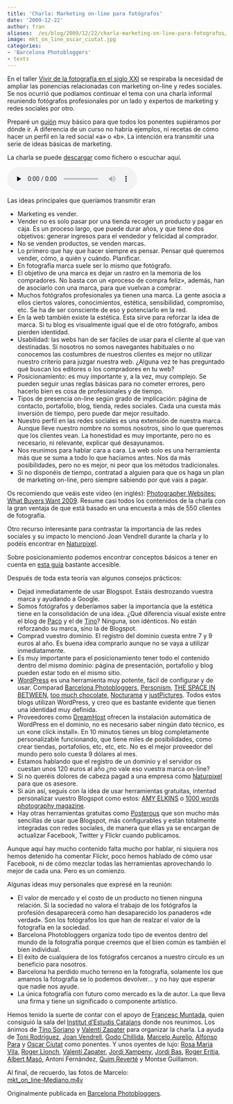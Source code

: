 ```yaml
---
title: 'Charla: Marketing on-line para fotógrafos'
date: '2009-12-22'
author: fran
aliases:  /es/blog/2009/12/22/charla-marketing-on-line-para-fotografos/
image: mkt_on_line_oscar_ciutat.jpg
categories:
- 'Barcelona Photobloggers'
- texts
---
```


En el taller [Vivir de la fotografía en el siglo XXI](http://barcelonaphotobloggers.org/2009/11/02/vivir-de-la-fotografia-en-el-siglo-xxi-tecnica-estilo-personal-y-estrategias-de-marketing/) se respiraba la necesidad de ampliar las ponencias relacionadas con marketing on-line y redes sociales. Se nos ocurrió que podíamos continuar el tema con una charla informal reuniendo fotógrafos profesionales por un lado y expertos de marketing y redes sociales por otro.

Preparé un [guión](Script_Marketing_on_line_para_fotografos.pdf) muy básico para que todos los ponentes supiéramos por dónde ir. A diferencia de un curso no habría ejemplos, ni recetas de cómo hacer un perfil en la red social «a» o «b». La intención era transmitir una serie de ideas básicas de marketing.

La charla se puede [descargar](DS300041.mp3) como fichero o escuchar aquí.

<audio class="player" controls preload="none" src="DS300041.mp3" type="audio/mp3"></audio>

Las ideas principales que queríamos transmitir eran

-   Marketing es vender.
-   Vender no es solo pasar por una tienda recoger un producto y pagar en caja. Es un proceso largo, que puede durar años, y que tiene dos objetivos: generar ingresos para el vendedor y felicidad al comprador.
-   No se venden productos, se venden marcas.
-   Lo primero que hay que hacer siempre es pensar. Pensar qué queremos vender, cómo, a quién y cuándo. Planificar.
-   En fotografía marca suele ser lo mismo que fotógrafo.
-   El objetivo de una marca es dejar un rastro en la memoria de los compradores. No basta con un «proceso de compra feliz», además, han de asociarlo con una marca, para que vuelvan a comprar.
-   Muchos fotógrafos profesionales ya tienen una marca. La gente asocia a ellos ciertos valores, conocimientos, estética, sensibilidad, compromiso, etc. Se ha de ser consciente de eso y potenciarlo en la red.
-   En la web también existe la estética. Esta sirve para reforzar la idea de marca. Si tu blog es visualmente igual que el de otro fotógrafo, ambos pierden identidad.
-   Usabilidad: las webs han de ser fáciles de usar para el cliente al que van destinadas. Si nosotros no somos navegantes habituales o no conocemos las costumbres de nuestros clientes es mejor no utilizar nuestro criterio para juzgar nuestra web. ¿Alguna vez te has preguntado qué buscan los editores o los compradores en tu web?
-   Posicionamiento: es muy importante y, a la vez, muy complejo. Se pueden seguir unas reglas básicas para no cometer errores, pero hacerlo bien es cosa de profesionales y de tiempo.
-   Tipos de presencia on-line según grado de implicación: página de contacto, portafolio, blog, tienda, redes sociales. Cada una cuesta más inversión de tiempo, pero puede dar mejor resultado.
-   Nuestro perfil en las redes sociales es una extensión de nuestra marca. Aunque lleve nuestro nombre no somos nosotros, sino lo que queremos que los clientes vean. La honestidad es muy importante, pero no es necesario, ni relevante, explicar qué desayunamos.
-   Nos reunimos para hablar cara a cara. La web solo es una herramienta más que se suma a todo lo que hacíamos antes. Nos da más posibilidades, pero no es mejor, ni peor que los métodos tradicionales.
-   Si no disponéis de tiempo, contratad a alguien para que os haga un plan de marketing on-line, pero siempre sabiendo por qué vais a pagar.

Os recomiendo que veáis este vídeo (en inglés): [Photographer Websites: What Buyers Want 2009](http://vimeo.com/3824237). Resume casi todos los contenidos de la charla con la gran ventaja de que está basado en una encuesta a más de 550 clientes de fotografía.

Otro recurso interesante para contrastar la importancia de las redes sociales y su impacto lo mencionó Joan Vendrell durante la charla y lo podéis encontrar en [Naturpixel](http://naturpixel.com/2009/12/18/fotografia-y-redes-sociales-resultado-encuesta-2009/).

Sobre posicionamiento podemos encontrar conceptos básicos a tener en cuenta en [esta guía](http://www.manualdeposicionamiento.com/guia-de-referencia-seo/) bastante accesible.

Después de toda esta teoría van algunos consejos prácticos:

-   Dejad inmediatamente de usar Blogspot. Estáis destrozando vuestra marca y ayudando a Google.
-   Somos fotógrafos y deberíamos saber la importancia que la estética tiene en la consolidación de una idea. ¿Qué diferencia visual existe entre el blog de [Paco](http://pacoelvirafoto.blogspot.com/) y el de [Tino](http://tinosoriano.blogspot.com/)? Ninguna, son idénticos. No están reforzando su marca, sino la de Blogspot.
-   Comprad vuestro dominio. El registro del dominio cuesta entre 7 y 9 euros al año. Es buena idea comprarlo aunque no se vaya a utilizar inmediatamente.
-   Es muy importante para el posicionamiento tener todo el contenido dentro del mismo dominio: página de presentación, portafolio y blog pueden estar todo en el mismo sitio.
-   [WordPress](http://wordpress.org/) es una herramienta muy potente, fácil de configurar y de usar. Comparad [Barcelona Photobloggers](http://barcelonaphotobloggers.org/), [Personism](http://www.personism.com/), [THE SPACE IN BETWEEN](http://the-space-in-between.com/), [too much chocolate](http://toomuchchocolate.org/), [Nocturama](http://www.marceloaurelio.com/nocturama/) y [justPictures](http://justpictures.es/). Todos estos blogs utilizan WordPress, y creo que es bastante evidente que tienen una identidad muy definida.
-   Proveedores como [DreamHost](http://www.dreamhost.com/) ofrecen la instalación automática de WordPress en el dominio, no es necesario saber ningún dato técnico, es un «one click install». En 10 minutos tienes un blog completamente personalizable funcionando, que tiene miles de posibilidades, como crear tiendas, portafolios, etc, etc, etc. No es el mejor proveedor del mundo pero solo cuesta 9 dólares al mes.
-   Estamos hablando que el registro de un dominio y el servidor os cuestan unos 120 euros al año ¿no vale eso vuestra marca on-line?
-   Si no queréis dolores de cabeza pagad a una empresa como [Naturpixel](http://naturpixel.com/servicios-a-empresas/) para que os asesore.
-   Si aún así, seguís con la idea de usar herramientas gratuitas, intentad personalizar vuestro Blogspot como estos: [AMY ELKINS](http://amyelkins.blogspot.com/) o [1000 words photography magazine](http://1000wordsphotographymagazine.blogspot.com/).
-   Hay otras herramientas gratuitas como [Posterous](http://posterous.com/) que son mucho más sencillas de usar que Blogspot, más configurables y están totalmente integradas con redes sociales, de manera que ellas ya se encargan de actualizar Facebook, Twitter y Flickr cuando publicamos.

Aunque aquí hay mucho contenido falta mucho por hablar, ni siquiera nos hemos detenido ha comentar Flickr, poco hemos hablado de cómo usar Facebook, ni de cómo mezclar todas las herramientas aprovechando lo mejor de cada una. Pero es un comienzo.

Algunas ideas muy personales que expresé en la reunión:

-   El valor de mercado y el costo de un producto no tienen ninguna relación. Si la sociedad no valora el trabajo de los fotógrafos la profesión desaparecerá como han desaparecido los panaderos «de verdad». Son los fotógrafos los que han de realzar el valor de la fotografía en la sociedad.
-   Barcelona Photobloggers organiza todo tipo de eventos dentro del mundo de la fotografía porque creemos que el bien común es también el bien individual.
-   El éxito de cualquiera de los fotógrafos cercanos a nuestro círculo es un beneficio para nosotros.
-   Barcelona ha perdido mucho terreno en la fotografía, solamente los que amamos la fotografía se lo podemos devolver… y no hay que esperar que nadie nos ayude.
-   La única fotografía con futuro como mercado es la de autor. La que lleva una firma y tiene un significado o componente artístico.

Hemos tenido la suerte de contar con el apoyo de [Francesc Muntada](http://www.sincronia.cat/), quien consiguió la sala del [Institut d’Estudis Catalans](http://www.iec.cat/) donde nos reunimos. Los ánimos de [Tino Soriano](http://tinosoriano.com/) y [Valentí Zapater](http://www.shan.cat/) para organizar la charla. La ayuda de [Toni Rodríguez](http://www.tobiasfeijoo.es/), [Joan Vendrell](http://naturpixel.com/), [Godo Chillida](http://godochillida.aminus3.com/), [Marcelo Aurelio](http://www.marceloaurelio.com/nocturama/), [Alfonso Para](http://alfonsopara.info/) y [Oscar Ciutat](http://nitifixis.com/) como ponentes. Y unos oyentes de lujo: [Rosa Maria Vila](http://enfocant.blogspot.com/), [Roger Llonch](http://www.rogerllonch.com/), [Valentí Zapater](http://www.shan.cat/), [Jordi Xampeny](http://xampeny.blogspot.com/), [Jordi Bas](http://www.jordibas.net/ca/homepage), [Roger Eritja](http://www.eritja.com/), [Albert Masó](http://www.foreste.com/maso/indice.htm), Antoni Fernàndez, [Quim Reverté](http://www.fotonatura.org/miembros/fichas/7934/) y Montse Guillamon.

Al final, de recuerdo, las fotos de Marcelo:  
[mkt_on_line-Mediano.m4v](mkt_on_line-Mediano.m4v)

Originalmente publicada en [Barcelona Photobloggers](http://barcelonaphotobloggers.org/?p=2598).


